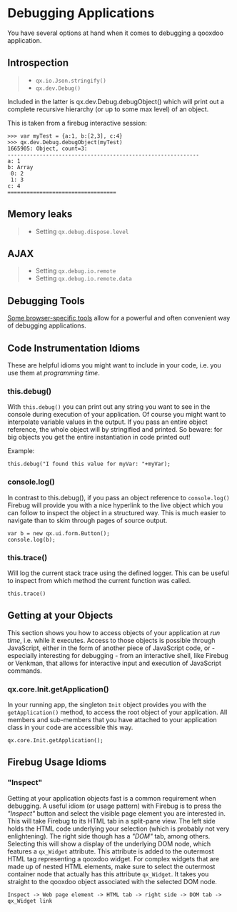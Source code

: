 Debugging Applications
======================

You have several options at hand when it comes to debugging a qooxdoo
application.

Introspection
-------------

> -   `qx.io.Json.stringify()`
> -   `qx.dev.Debug()`

Included in the latter is qx.dev.Debug.debugObject() which will print
out a complete recursive hierarchy (or up to some max level) of an
object.

This is taken from a firebug interactive session:

    >>> var myTest = {a:1, b:[2,3], c:4}
    >>> qx.dev.Debug.debugObject(myTest)
    1665905: Object, count=3:
    ------------------------------------------------------------
    a: 1
    b: Array
     0: 2
     1: 3
    c: 4
    ==================================

Memory leaks
------------

> -   Setting `qx.debug.dispose.level`

AJAX
----

> -   Setting `qx.debug.io.remote`
> -   Setting `qx.debug.io.remote.data`

Debugging Tools
---------------

[Some browser-specific
tools](http://qooxdoo.org/docs/general/debugging_tools) allow for a
powerful and often convenient way of debugging applications.

Code Instrumentation Idioms
---------------------------

These are helpful idioms you might want to include in your code, i.e.
you use them at *programming time*.

### this.debug()

With `this.debug()` you can print out any string you want to see in the
console during execution of your application. Of course you might want
to interpolate variable values in the output. If you pass an entire
object reference, the whole object will by stringified and printed. So
beware: for big objects you get the entire instantiation in code printed
out!

Example:

    this.debug("I found this value for myVar: "+myVar);

### console.log()

In contrast to this.debug(), if you pass an object reference to
`console.log()` Firebug will provide you with a nice hyperlink to the
live object which you can follow to inspect the object in a structured
way. This is much easier to navigate than to skim through pages of
source output.

    var b = new qx.ui.form.Button();
    console.log(b);

### this.trace()

Will log the current stack trace using the defined logger. This can be
useful to inspect from which method the current function was called.

    this.trace()

Getting at your Objects
-----------------------

This section shows you how to access objects of your application at *run
time*, i.e. while it executes. Access to those objects is possible
through JavaScript, either in the form of another piece of JavaScript
code, or - especially interesting for debugging - from an interactive
shell, like Firebug or Venkman, that allows for interactive input and
execution of JavaScript commands.

### qx.core.Init.getApplication()

In your running app, the singleton `Init` object provides you with the
`getApplication()` method, to access the root object of your
application. All members and sub-members that you have attached to your
application class in your code are accessible this way.

    qx.core.Init.getApplication();

Firebug Usage Idioms
--------------------

### "Inspect"

Getting at your application objects fast is a common requirement when
debugging. A useful idiom (or usage pattern) with Firebug is to press
the *"Inspect"* button and select the visible page element you are
interested in. This will take Firebug to its HTML tab in a split-pane
view. The left side holds the HTML code underlying your selection (which
is probably not very enlightening). The right side though has a *"DOM"*
tab, among others. Selecting this will show a display of the underlying
DOM node, which features a `qx_Widget` attribute. This attribute is
added to the outermost HTML tag representing a qooxdoo widget. For
complex widgets that are made up of nested HTML elements, make sure to
select the outermost container node that actually has this attribute
`qx_Widget`. It takes you straight to the qooxdoo object associated with
the selected DOM node.

    Inspect -> Web page element -> HTML tab -> right side -> DOM tab -> qx_Widget link
